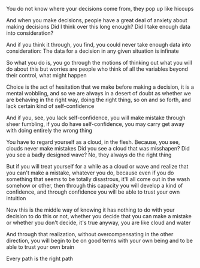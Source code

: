You do not know where your decisions come from, they pop up like hiccups

And when you make decisions, people have a great deal of anxiety about making decisions
Did I think over this long enough? Did I take enough data into consideration?

And if you think it through, you find, you could never take enough data into consideration:
The data for a decision in any given situation is infinate

So what you do is, you go through the motions of thinking out what you will do about this
but worries are people who think of all the variables beyond their control, what might happen

Choice is the act of hesitation that we make before making a decision,
it is a mental wobbling, and so we are always in a desert of doubt as whether we are behaving in the right way, doing the right thing, so on and so forth, and lack certain kind of self-confidence

And if you, see, you lack self-confidence, you will make mistake through sheer fumbling, if you do have self-confidence, you may carry get away with doing entirely the wrong thing

You have to regard yourself as a cloud, in the flesh. Because, you see, clouds never make mistakes
Did you see a cloud that was misshapen? Did you see a badly designed wave? No, they always do the right thing

But if you will treat yourself for a while as a cloud or wave and realize that you can't make a mistake, whatever you do,
because even if you do something that seems to be totally disastrous, it'll all come out in the wash somehow or other,
then through this capacity you will develop a kind of confidence, and through confidence you will be able to trust your own intuition

Now this is the middle way of knowing it has nothing to do with your decision to do this or not,
whether you decide that you can make a mistake or whether you don't decide, it's true anyway, you are like cloud and water

And through that realization, without overcompensating in the other direction, you will begin to be on good terms with your own being and to be able to trust your own brain

Every path is the right path
